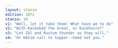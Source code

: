 ```yaml
---
layout: stanza
edition: 1872
stanza: 10
v1: "Well, let it take them! What have we to do"
v2: "With Kaikobád the Great, or Kaikhosrú?"
v3: "Let Zál and Rustum thunder as they will,"
v4: "Or Hátim call to Supper--heed not you."
---
```

